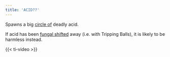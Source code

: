 ```yaml
---
title: 'ACID??'
---
```


Spawns a big [circle of](https://noita.wiki.gg/wiki/Circle_of_%28Material%29) deadly acid.

If acid has been [fungal shifted](https://noita.wiki.gg/wiki/Fungal_Reality_Shift) away (i.e. with Tripping Balls), it is likely to be harmless instead.

{{< ti-video >}}
